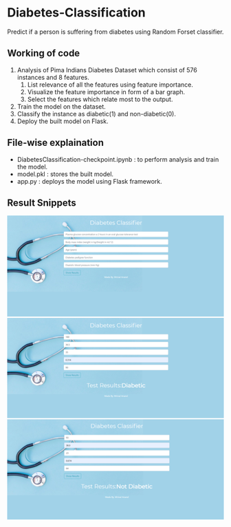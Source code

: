 # Diabetes-Classification
Predict if a person is suffering from diabetes using Random Forset classifier.

## Working of code
1. Analysis of Pima Indians Diabetes Dataset which consist of 576 instances and 8 features.
      1. List relevance of all the features using feature importance.
      1. Visualize the feature importance in form of a bar graph.
      1. Select the features which relate most to the output.
1. Train the model on the dataset.
1. Classify the instance as diabetic(1) and non-diabetic(0).
1. Deploy the built model on Flask.

## File-wise explaination
* DiabetesClassification-checkpoint.ipynb : to perform analysis and train the model.
* model.pkl : stores the built model.
* app.py : deploys the model using Flask framework.

## Result Snippets

![](images/classifier.png)
![](images/output.png)
![](images/output2.png)





